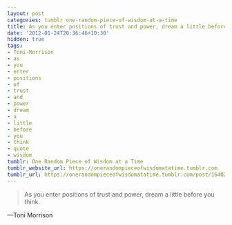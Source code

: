 ```yaml
---
layout: post
categories: tumblr one-random-piece-of-wisdom-at-a-time
title: As you enter positions of trust and power, dream a little before you think.
date: '2012-01-24T20:36:46+10:30'
hidden: true
tags:
- Toni-Morrison
- as
- you
- enter
- positions
- of
- trust
- and
- power
- dream
- a
- little
- before
- you
- think
- quote
- wisdom
tumblr: One Random Piece of Wisdom at a Time
tumblr_website_url: https://onerandompieceofwisdomatatime.tumblr.com
tumblr_url: https://onerandompieceofwisdomatatime.tumblr.com/post/16402189911/as-you-enter-positions-of-trust-and-power-dream-a
---
```

> As you enter positions of trust and power, dream a little before you think.

—Toni Morrison
